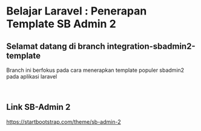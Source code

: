 # Belajar Laravel : Penerapan Template SB Admin 2

## Selamat datang di branch integration-sbadmin2-template
Branch ini berfokus pada cara menerapkan template populer sbadmin2 pada aplikasi laravel

<br>

## Link SB-Admin 2
https://startbootstrap.com/theme/sb-admin-2

